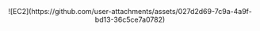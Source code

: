 <center>![EC2](https://github.com/user-attachments/assets/027d2d69-7c9a-4a9f-bd13-36c5ce7a0782)</center>
